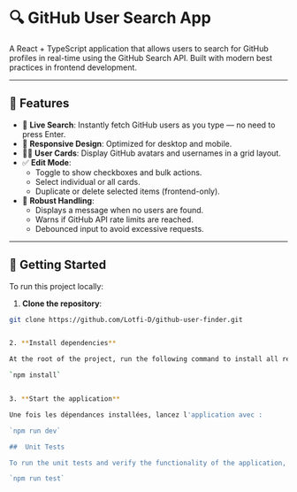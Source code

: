 # 🔍 GitHub User Search App

A React + TypeScript application that allows users to search for GitHub profiles in real-time using the GitHub Search API. Built with modern best practices in frontend development.

---

## 🚀 Features

- 🔎 **Live Search**: Instantly fetch GitHub users as you type — no need to press Enter.
- 📱 **Responsive Design**: Optimized for desktop and mobile.
- 🧑‍💻 **User Cards**: Display GitHub avatars and usernames in a grid layout.
- ✅ **Edit Mode**:
  - Toggle to show checkboxes and bulk actions.
  - Select individual or all cards.
  - Duplicate or delete selected items (frontend-only).
- 🧠 **Robust Handling**:
  - Displays a message when no users are found.
  - Warns if GitHub API rate limits are reached.
  - Debounced input to avoid excessive requests.

---

## 🏁 Getting Started

To run this project locally:

1. **Clone the repository**:

```bash
git clone https://github.com/Lotfi-D/github-user-finder.git


2. **Install dependencies**

At the root of the project, run the following command to install all required dependencies:

`npm install`


3. **Start the application**

Une fois les dépendances installées, lancez l'application avec :

`npm run dev`

##  Unit Tests

To run the unit tests and verify the functionality of the application, use the following command:

`npm run test`


